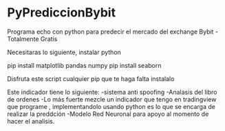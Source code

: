 # PyPrediccionBybit
Programa echo con python para predecir el mercado del exchange Bybit - Totalmente Gratis

Necesitaras lo siguiente, instalar python

pip install matplotlib pandas numpy
pip install seaborn


Disfruta este script cualquier pip que te haga falta instalalo


Este indicador tiene lo siguiente:
-sistema anti spoofing 
-Analasis del libro de ordenes
-Lo más fuerte mezcle un indicador que tengo en tradingview que programe , implementandolo usando python es lo que se encarga de realizar la preddción
-Modelo Red Neuronal para apoyo al momento de hacer el analisis. 
